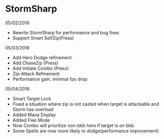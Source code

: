 # StormSharp
05/02/2016
- Rewrite StormSharp for performance and bug fixes
- Support Smart SelfZip(Press) 

05/03/2016
- Add Hero Dodge refinement.
- Add ChaseZip (Press)
- Add Initiate Combo (Press)
- Zip-Attack Refinement
- Performance gain, minimal fps drop

05/04/2016
- Smart Target Lock
- Fixed a situation where zip is not casted when target is attackable and Storm has overload
- Added Mana Display
- Added Flee Mode
- Now Combo will prioritize non-bkb hero if target is on bkb.
- Some Spells are now more likely to dodge(performance improvement)

 